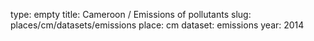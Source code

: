 type: empty
title: Cameroon / Emissions of pollutants
slug: places/cm/datasets/emissions
place: cm
dataset: emissions
year: 2014
